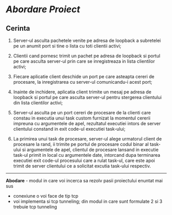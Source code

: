 # _Abordare Proiect_

## Cerinta
1. Server-ul asculta pachetele venite pe adresa de
loopback a subretelei pe un anumit port si tine o lista cu
toti clientii activi; 

2. Clientii cand pornesc trimit un pachet pe adresa de loopback si portul pe care asculta server-ul prin care se inregistreaza in lista clientilor activi;
3. Fiecare aplicatie client deschide un port pe care asteapta cereri de procesare, la inregistrarea cu server-ul comunicandu-i acest port; 
4. Inainte de inchidere, aplicatia client trimite un mesaj pe adresa de loopback si portul pe care asculta server-ul pentru stergerea clientului din lista clientilor activi;
5. Server-ul asculta pe un port cereri de procesare de la clienti care constau in executia unui task custom furnizat la momentul cererii impreuna cu argumentele de apel, rezultatul executiei intors de server clientului constand in exit code-ul executiei task-ului;
6. La primirea unui task de procesare, server-ul alege urmatorul client de procesare la rand, ii trimite pe portul de procesare codul binar al task-ului si argumentele de apel, clientul de procesare lansand in executie task-ul primit in local cu argumentele date, intorcand dupa terminarea executiei exit code-ul procesului care a rulat task-ul, care este apoi trimit de server clientului ce a solicitat excutia task-ului respectiv.
***

**Abodare** - modul in care voi incerca sa rezolv pasii proiectului enuntat mai sus

- conexiune o voi face de tip tcp
- voi implementa si tcp tunneling; din modul in care sunt formulate 2 si 3 trebuie tcp tunneling



